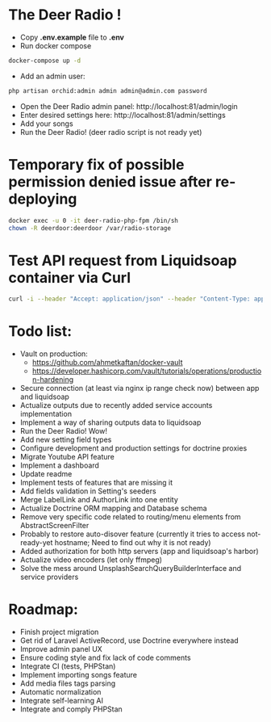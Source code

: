 # The Deer Radio !

* Copy **.env.example** file to **.env**
* Run docker compose
```bash
docker-compose up -d
```
* Add an admin user:
```bash
php artisan orchid:admin admin admin@admin.com password
```
* Open the Deer Radio admin panel: http://localhost:81/admin/login
* Enter desired settings here: http://localhost:81/admin/settings
* Add your songs
* Run the Deer Radio! (deer radio script is not ready yet)

# Temporary fix of possible permission denied issue after re-deploying

```bash
docker exec -u 0 -it deer-radio-php-fpm /bin/sh
chown -R deerdoor:deerdoor /var/radio-storage
```

# Test API request from Liquidsoap container via Curl

```bash
curl -i --header "Accept: application/json" --header "Content-Type: application/json" --header "Authorization: Bearer `cat /var/radio-storage/apiToken.bin`" http://deer-radio-nginx/api/internal/settings
```

# Todo list:
- Vault on production:
  - https://github.com/ahmetkaftan/docker-vault
  - https://developer.hashicorp.com/vault/tutorials/operations/production-hardening
- Secure connection (at least via nginx ip range check now) between app and liquidsoap
- Actualize outputs due to recently added service accounts implementation
- Implement a way of sharing outputs data to liquidsoap
- Run the Deer Radio! Wow!
- Add new setting field types
- Configure development and production settings for doctrine proxies
- Migrate Youtube API feature
- Implement a dashboard
- Update readme
- Implement tests of features that are missing it
- Add fields validation in Setting's seeders
- Merge LabelLink and AuthorLink into one entity
- Actualize Doctrine ORM mapping and Database schema
- Remove very specific code related to routing/menu elements from AbstractScreenFilter
- Probably to restore auto-disover feature (currently it tries to access not-ready-yet hostname; Need to find out why it is not ready)
- Added authorization for both http servers (app and liquidsoap's harbor)
- Actualize video encoders (let only ffmpeg)
- Solve the mess around UnsplashSearchQueryBuilderInterface and service providers

# Roadmap:
- Finish project migration
- Get rid of Laravel ActiveRecord, use Doctrine everywhere instead
- Improve admin panel UX
- Ensure coding style and fix lack of code comments
- Integrate CI (tests, PHPStan)
- Implement importing songs feature
- Add media files tags parsing
- Automatic normalization
- Integrate self-learning AI
- Integrate and comply PHPStan
